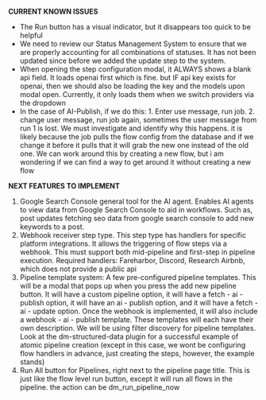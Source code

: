 **CURRENT KNOWN ISSUES**
- The Run button has a visual indicator, but it disappears too quick to be helpful
- We need to review our Status Management System to ensure that we are properly accounting for all combinations of statuses. It has not been updated since before we added the update step to the system. 
- When opening the step configuration modal, it ALWAYS shows a blank api field. It loads openai first which is fine. but IF api key exists for openai, then we should also be loading the key and the models upon modal open. Currently, it only loads them when we switch providers via the dropdown
- In the case of AI-Publish, if we do this: 1. Enter use message, run job. 2. change user message, run job again, sometimes the user message from run 1 is lost. We must investigate and identify why this happens. it is likely because the job pulls the flow config from the database and if we change it before it pulls that it will grab the new one instead of the old one. We can work around this by creating a new flow, but i am wondering if we can find a way to get around it without creating a new flow

**NEXT FEATURES TO IMPLEMENT**
1. Google Search Console general tool for the AI agent. Enables AI agents to view data from Google Search Console to aid in workflows. Such as, post updates fetching seo data from google search console to add new keywords to a post.
2. Webhook receiver step type. This step type has handlers for specific platform integrations. It allows the triggering of flow steps via a webhook. This must support both mid-pipeline and first-step in pipeline execution. Required handlers: Fareharbor, Discord, Research Airbnb, which does not provide a public api
3. Pipeline template system: A few pre-configured pipeline templates. This will be a modal that pops up when you press the add new pipeline button. It will have a custom pipeline option, it will have a fetch - ai - publish option, it will have an ai - publish option, and it will have a fetch - ai - update option. Once the webhook is implemented, it will also include a webhook - ai - publish template. These templates will each have their own description. We will be using filter discovery for pipeline templates. Look at the dm-structured-data plugin for a successful example of atomic pipeline creation (except in this case, we wont be configuring flow handlers in advance, just creating the steps, however, the example stands)
4. Run All button for Pipelines, right next to the pipeline page title. This is just like the flow level run button, except it will run all flows in the pipeline. the action can be dm_run_pipeline_now